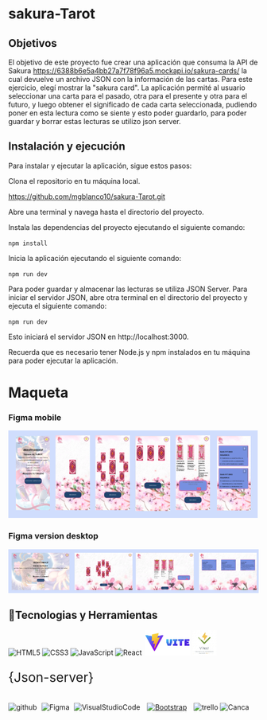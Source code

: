 # sakura-Tarot

## Objetivos
El objetivo de este proyecto fue crear una aplicación que consuma la API de Sakura https://6388b6e5a4bb27a7f78f96a5.mockapi.io/sakura-cards/  la cual devuelve un archivo JSON con la información de las cartas. Para este ejercicio, elegí mostrar la "sakura card". La aplicación permité al usuario seleccionar una carta para el pasado, otra para el presente y otra para el futuro, y luego obtener el significado de cada carta seleccionada, pudiendo poner en esta lectura como se siente y esto poder guardarlo, para poder guardar y borrar estas lecturas se utilizo json server.

## Instalación y ejecución
Para instalar y ejecutar la aplicación, sigue estos pasos:

Clona el repositorio en tu máquina local.

https://github.com/mgblanco10/sakura-Tarot.git

Abre una terminal y navega hasta el directorio del proyecto.

Instala las dependencias del proyecto ejecutando el siguiente comando:

`npm install`

Inicia la aplicación ejecutando el siguiente comando:

`npm run dev`  

Para poder guardar y almacenar las lecturas se utiliza JSON Server. Para iniciar el servidor JSON, abre otra terminal en el directorio del proyecto y ejecuta el siguiente comando:

`npm run dev`

Esto iniciará el servidor JSON en http://localhost:3000.

Recuerda que es necesario tener Node.js y npm instalados en tu máquina para poder ejecutar la aplicación.

# Maqueta 
### Figma mobile
![Enlace al diseño Versión Mobil en Figma](app/src/assets/figmaMobile.png)
### Figma version desktop
![Enlace al diseño Versión Desktop en Figmfig](app/src/assets/figmaDesktop.png)

## :hammer:Tecnologias y Herramientas

<div align=""> 
<img src="https://profilinator.rishav.dev/skills-assets/html5-original-wordmark.svg" alt="HTML5" height="50" />  
<img src="https://profilinator.rishav.dev/skills-assets/css3-original-wordmark.svg" alt="CSS3" height="50" />  
<img src="https://profilinator.rishav.dev/skills-assets/javascript-original.svg" alt="JavaScript" height="50" />
<img src="https://profilinator.rishav.dev/skills-assets/react-original-wordmark.svg" alt="React" height="50" /> 
  <img src="./app/src/assets/vite.png" alt="Vite" height="50" />
  <img src="./app/src/assets/vitest.png" alt="Vitest" height="50" />
<p style="font-size: 26px;">{Json-server}</p> 
</div>

<div align="">  
<img src="https://cdn-icons-png.flaticon.com/512/25/25231.png" alt="github" width="50" heigth="50"/>
<img style="margin: 5px" src="https://profilinator.rishav.dev/skills-assets/figma-icon.svg" alt="Figma" height="50" />
<img src="https://upload.wikimedia.org/wikipedia/commons/thumb/9/9a/Visual_Studio_Code_1.35_icon.svg/512px-Visual_Studio_Code_1.35_icon.svg.png" alt="VisualStudioCode" height="50" />
<a href="https://getbootstrap.com/docs/3.4/javascript/" target="_blank"><img style="margin: 10px" src="https://profilinator.rishav.dev/skills-assets/bootstrap-plain.svg" alt="Bootstrap" height="50" /></a>  
<img src="https://w7.pngwing.com/pngs/115/721/png-transparent-trello-social-icons-icon.png" alt="trello" width="50" heigth="50"/>
 <img src="https://1000marcas.net/wp-content/uploads/2020/01/logo-Canva.png" alt="Canca" width="60" heigth="60"/>
</div>





